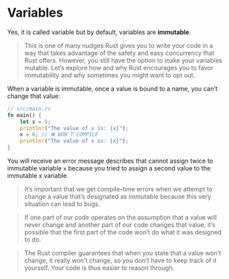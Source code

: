 # Variables
Yes, it is called variable but by default, variables are **immutable**.
> This is one of many nudges Rust gives you to write your code in a way that takes advantage of the safety and easy concurrency that Rust offers. However, you still have the option to make your variables mutable. Let’s explore how and why Rust encourages you to favor immutability and why sometimes you might want to opt out.

When a variable is immutable, once a value is bound to a name, you can’t change that value:
```rust
// src/main.rs
fn main() {
    let x = 5;
    println!("The value of x is: {x}");
    x = 6; // ❌ WON'T COMPILE
    println!("The value of x is: {x}");
}
```
You will receive an error message describes that cannot assign twice to immutable variable `x` because you tried to assign a second value to the immutable x variable.
> It’s important that we get compile-time errors when we attempt to change a value that’s designated as immutable because this very situation can lead to bugs. 
 
> If one part of our code operates on the assumption that a value will never change and another part of our code changes that value, it’s possible that the first part of the code won’t do what it was designed to do.

> The Rust compiler guarantees that when you state that a value won’t change, it really won’t change, so you don’t have to keep track of it yourself. Your code is thus easier to reason through.